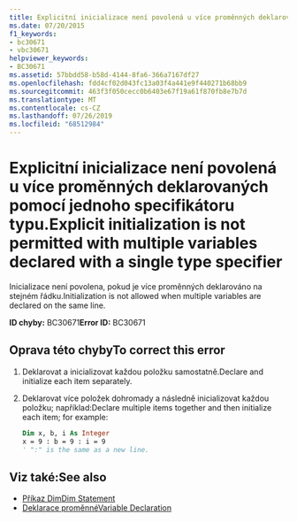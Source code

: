 ```yaml
---
title: Explicitní inicializace není povolená u více proměnných deklarovaných pomocí jednoho specifikátoru typu.
ms.date: 07/20/2015
f1_keywords:
- bc30671
- vbc30671
helpviewer_keywords:
- BC30671
ms.assetid: 57bbdd58-b58d-4144-8fa6-366a7167df27
ms.openlocfilehash: fdd4cf02d043fc13a03f4a441e9f440271b68bb9
ms.sourcegitcommit: 463f3f050cecc0b6403e67f19a61f870fb8e7b7d
ms.translationtype: MT
ms.contentlocale: cs-CZ
ms.lasthandoff: 07/26/2019
ms.locfileid: "68512984"
---
```

# <a name="explicit-initialization-is-not-permitted-with-multiple-variables-declared-with-a-single-type-specifier"></a><span data-ttu-id="0c0e5-102">Explicitní inicializace není povolená u více proměnných deklarovaných pomocí jednoho specifikátoru typu.</span><span class="sxs-lookup"><span data-stu-id="0c0e5-102">Explicit initialization is not permitted with multiple variables declared with a single type specifier</span></span>

<span data-ttu-id="0c0e5-103">Inicializace není povolena, pokud je více proměnných deklarováno na stejném řádku.</span><span class="sxs-lookup"><span data-stu-id="0c0e5-103">Initialization is not allowed when multiple variables are declared on the same line.</span></span>

<span data-ttu-id="0c0e5-104">**ID chyby:** BC30671</span><span class="sxs-lookup"><span data-stu-id="0c0e5-104">**Error ID:** BC30671</span></span>

## <a name="to-correct-this-error"></a><span data-ttu-id="0c0e5-105">Oprava této chyby</span><span class="sxs-lookup"><span data-stu-id="0c0e5-105">To correct this error</span></span>

1. <span data-ttu-id="0c0e5-106">Deklarovat a inicializovat každou položku samostatně.</span><span class="sxs-lookup"><span data-stu-id="0c0e5-106">Declare and initialize each item separately.</span></span>

2. <span data-ttu-id="0c0e5-107">Deklarovat více položek dohromady a následně inicializovat každou položku; například:</span><span class="sxs-lookup"><span data-stu-id="0c0e5-107">Declare multiple items together and then initialize each item; for example:</span></span>

    ```vb
    Dim x, b, i As Integer
    x = 9 : b = 9 : i = 9
    ' ":" is the same as a new line.
    ```

## <a name="see-also"></a><span data-ttu-id="0c0e5-108">Viz také:</span><span class="sxs-lookup"><span data-stu-id="0c0e5-108">See also</span></span>

- [<span data-ttu-id="0c0e5-109">Příkaz Dim</span><span class="sxs-lookup"><span data-stu-id="0c0e5-109">Dim Statement</span></span>](../../visual-basic/language-reference/statements/dim-statement.md)
- [<span data-ttu-id="0c0e5-110">Deklarace proměnné</span><span class="sxs-lookup"><span data-stu-id="0c0e5-110">Variable Declaration</span></span>](../../visual-basic/programming-guide/language-features/variables/variable-declaration.md)
